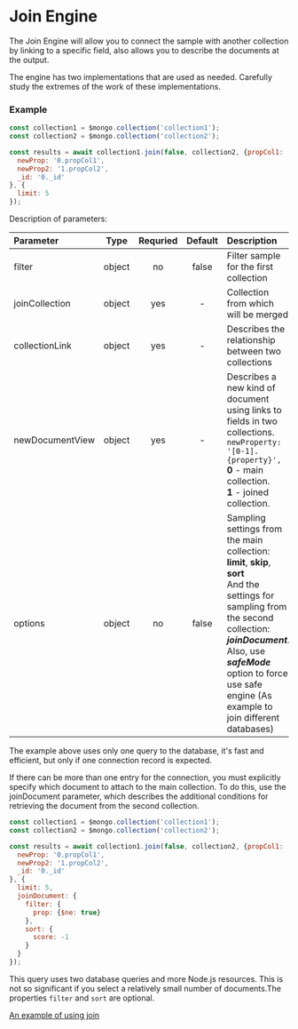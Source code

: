 # Join Engine

The Join Engine will allow you to connect the sample with another collection by linking to a specific field, also allows you to describe the documents at the output.

The engine has two implementations that are used as needed. Carefully study the extremes of the work of these implementations.

### Example

```javascript
const collection1 = $mongo.collection('collection1');
const collection2 = $mongo.collection('collection2');

const results = await collection1.join(false, collection2, {propCol1: 'propCol2'}, {
  newProp: '0.propCol1',
  newProp2: '1.propCol2',
  _id: '0._id'
}, {
  limit: 5
});
```

Description of parameters:

| Parameter | Type | Requried | Default | Description |
|:----------|:----:| :-------:| :------:| :------|
| filter | object | no | false | Filter sample for the first collection
| joinCollection | object | yes | - | Collection from which will be merged |
| collectionLink | object | yes | - | Describes the relationship between two collections |
| newDocumentView | object | yes | - | Describes a new kind of document using links to fields in two collections. <br> `newProperty: '[0-1].{property}',` <br> **0** - main collection. <br> **1** - joined collection. |
| options | object | no | false | Sampling settings from the main collection: <br> **limit**, **skip**, **sort** <br> And the settings for sampling from the second collection: <br> ***joinDocument***. Also, use ***safeMode*** option to force use safe engine (As example to join different databases) |

The example above uses only one query to the database, it's fast and efficient, but only if one connection record is expected.

If there can be more than one entry for the connection, you must explicitly specify which document to attach to the main collection. To do this, use the joinDocument parameter, which describes the additional conditions for retrieving the document from the second collection.

```javascript
const collection1 = $mongo.collection('collection1');
const collection2 = $mongo.collection('collection2');

const results = await collection1.join(false, collection2, {propCol1: 'propCol2'}, {
  newProp: '0.propCol1',
  newProp2: '1.propCol2',
  _id: '0._id'
}, {
  limit: 5,
  joinDocument: {
    filter: {
      prop: {$ne: true}
    },
    sort: {
      score: -1
    }
  }
});
```

This query uses two database queries and more Node.js resources. This is not so significant if you select a relatively small number of documents.The properties `filter` and `sort` are optional.

[An example of using join](https://github.com/deviun/just-mongo/blob/master/examples/join.test.js)